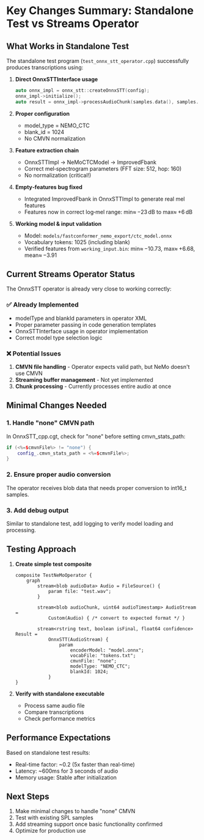 # Key Changes Summary: Standalone Test vs Streams Operator

## What Works in Standalone Test

The standalone test program (`test_onnx_stt_operator.cpp`) successfully produces transcriptions using:

1. **Direct OnnxSTTInterface usage**
   ```cpp
   auto onnx_impl = onnx_stt::createOnnxSTT(config);
   onnx_impl->initialize();
   auto result = onnx_impl->processAudioChunk(samples.data(), samples.size(), 0);
   ```

2. **Proper configuration**
   - model_type = NEMO_CTC
   - blank_id = 1024
   - No CMVN normalization

3. **Feature extraction chain**
   - OnnxSTTImpl → NeMoCTCModel → ImprovedFbank
   - Correct mel‑spectrogram parameters (FFT size: 512, hop: 160)
   - No normalization (critical!)

4. **Empty‑features bug fixed**
   - Integrated ImprovedFbank in OnnxSTTImpl to generate real mel features
   - Features now in correct log‑mel range: min≈ −23 dB to max≈ +6 dB

5. **Working model & input validation**
   - Model: `models/fastconformer_nemo_export/ctc_model.onnx`
   - Vocabulary tokens: 1025 (including blank)
   - Verified features from `working_input.bin`: min≈ −10.73, max≈ +6.68, mean≈ −3.91

## Current Streams Operator Status

The OnnxSTT operator is already very close to working correctly:

### ✅ Already Implemented
- modelType and blankId parameters in operator XML
- Proper parameter passing in code generation templates
- OnnxSTTInterface usage in operator implementation
- Correct model type selection logic

### ❌ Potential Issues
1. **CMVN file handling** - Operator expects valid path, but NeMo doesn't use CMVN
2. **Streaming buffer management** - Not yet implemented
3. **Chunk processing** - Currently processes entire audio at once

## Minimal Changes Needed

### 1. Handle "none" CMVN path
In OnnxSTT_cpp.cgt, check for "none" before setting cmvn_stats_path:
```cpp
if (<%=$cmvnFile%> != "none") {
    config_.cmvn_stats_path = <%=$cmvnFile%>;
}
```

### 2. Ensure proper audio conversion
The operator receives blob data that needs proper conversion to int16_t samples.

### 3. Add debug output
Similar to standalone test, add logging to verify model loading and processing.

## Testing Approach

1. **Create simple test composite**
   ```spl
   composite TestNeMoOperator {
       graph
           stream<blob audioData> Audio = FileSource() {
               param file: "test.wav";
           }
           
           stream<blob audioChunk, uint64 audioTimestamp> AudioStream = 
               Custom(Audio) { /* convert to expected format */ }
           
           stream<rstring text, boolean isFinal, float64 confidence> Result = 
               OnnxSTT(AudioStream) {
                   param
                       encoderModel: "model.onnx";
                       vocabFile: "tokens.txt";
                       cmvnFile: "none";
                       modelType: "NEMO_CTC";
                       blankId: 1024;
               }
   }
   ```

2. **Verify with standalone executable**
   - Process same audio file
   - Compare transcriptions
   - Check performance metrics

## Performance Expectations

Based on standalone test results:
- Real-time factor: ~0.2 (5x faster than real-time)
- Latency: ~600ms for 3 seconds of audio
- Memory usage: Stable after initialization

## Next Steps

1. Make minimal changes to handle "none" CMVN
2. Test with existing SPL samples
3. Add streaming support once basic functionality confirmed
4. Optimize for production use